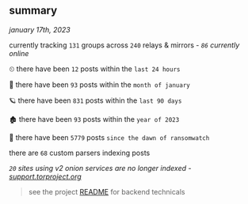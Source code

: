 
## summary
_january 17th, 2023_

currently tracking `131` groups across `240` relays & mirrors - _`86` currently online_

⏲ there have been `12` posts within the `last 24 hours`

🦈 there have been `93` posts within the `month of january`

🪐 there have been `831` posts within the `last 90 days`

🏚 there have been `93` posts within the `year of 2023`

🦕 there have been `5779` posts `since the dawn of ransomwatch`

there are `68` custom parsers indexing posts

_`20` sites using v2 onion services are no longer indexed - [support.torproject.org](https://support.torproject.org/onionservices/v2-deprecation/)_

> see the project [README](https://github.com/joshhighet/ransomwatch#ransomwatch--) for backend technicals
